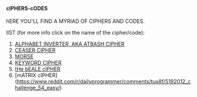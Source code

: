#### cIPHERS-cODES
hERE YOU'LL FIND A MYRIAD OF CIPHERS AND CODES.

lIST (for more info click on the name of the cipher/code):

1. [ALPHABET INVERTER, AKA ATBASH CIPHER](https://en.wikipedia.org/wiki/Atbash)
2. [CEASER CIPHER](https://en.wikipedia.org/wiki/Caesar_cipher)
3. [MORSE](https://en.wikipedia.org/wiki/Morse_code)
4. [KEYWORD CIPHER](https://en.wikipedia.org/wiki/Keyword_cipher)
5. [tHe bEALE cIPHER](https://en.wikipedia.org/wiki/Beale_ciphers)
6. [mATRIX cIPHER] (https://www.reddit.com/r/dailyprogrammer/comments/tux8f/5192012_challenge_54_easy/)

